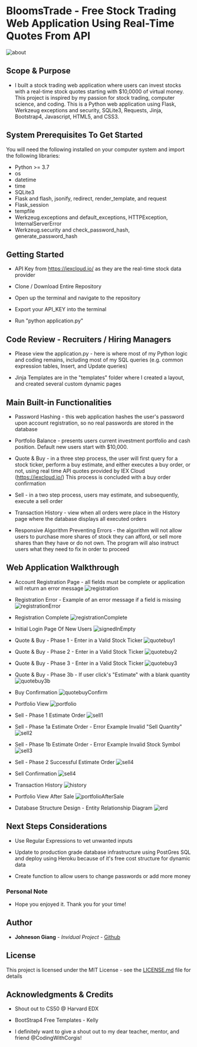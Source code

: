 # BloomsTrade - Free Stock Trading Web Application Using Real-Time Quotes From API


![about](./readme_pics/0_about.png)


## Scope & Purpose

* I built a stock trading web application where users can invest stocks with a real-time stock quotes starting with $10,0000 of virtual money. This project is inspired by my passion for stock trading, computer science, and coding. This is a Python web application using Flask, Werkzeug exceptions and security, SQLite3, Requests, Jinja, Bootstrap4, Javascript, HTML5, and CSS3.


## System Prerequisites To Get Started

You will need the following installed on your computer system and import the following libraries:
* Python >= 3.7
* os
* datetime
* time
* SQLite3
* Flask and flash, jsonify, redirect, render_template, and request
* Flask_session
* tempfile
* Werkzeug.exceptions and default_exceptions, HTTPException, InternalServerError
* Werkzeug.security and check_password_hash, generate_password_hash


## Getting Started

* API Key from https://iexcloud.io/ as they are the real-time stock data provider

* Clone / Download Entire Repository

* Open up the terminal and navigate to the repository

* Export your API_KEY into the terminal

* Run "python application.py"

## Code Review - Recruiters / Hiring Managers

* Please view the application.py - here is where most of my Python logic and coding remains, including most of my SQL queries (e.g. common expression tables, Insert, and Update queries)

* Jinja Templates are in the "templates" folder where I created a layout, and created several custom dynamic pages

## Main Built-in Functionalities

* Password Hashing - this web application hashes the user's password upon account registration, so no real passwords are stored in the database

* Portfolio Balance - presents users current investment portfolio and cash position. Default new users start with $10,000.

* Quote & Buy - in a three step process, the user will first query for a stock ticker, perform a buy estimate, and either executes a buy order, or not, using real time API quotes provided by IEX Cloud (https://iexcloud.io/) This process is concluded with a buy order confirmation

* Sell - in a two step process, users may estimate, and subsequently, execute a sell order

* Transaction History - view when all orders were place in the History page where the database displays all executed orders

* Responsive Algorithm Preventing Errors - the algorithm will not allow users to purchase more shares of stock they can afford, or sell more shares than they have or do not own. The program will also instruct users what they need to fix in order to proceed


## Web Application Walkthrough

* Account Registration Page - all fields must be complete or application will return an error message
![registration](./readme_pics/1_registration.png)

* Registration Error - Example of an error message if a field is missing
![registrationError](./readme_pics/2_registration.png)

* Registration Complete
![registrationComplete](./readme_pics/2a_complete.png)

* Initial Login Page Of New Users
![signedInEmpty](./readme_pics/3_signedin_empty.png)

* Quote & Buy - Phase 1 - Enter in a Valid Stock Ticker
![quotebuy1](./readme_pics/4_quotebuy.png)

* Quote & Buy - Phase 2 - Enter in a Valid Stock Ticker
![quotebuy2](./readme_pics/4a_searchResult.png)

* Quote & Buy - Phase 3 - Enter in a Valid Stock Ticker
![quotebuy3](./readme_pics/4b_buyEstimateResult.png)

* Quote & Buy - Phase 3b - If user click's "Estimate" with a blank quantity
![quotebuy3b](./readme_pics/4c_error_prevention_buyEstimate.png)

* Buy Confirmation
![quotebuyConfirm](./readme_pics/4d_confirmation.png)

* Portfolio View 
![portfolio](./readme_pics/5_portfolio.png)

* Sell - Phase 1 Estimate Order
![sell1](./readme_pics/6a_sellError_no_input.png)

* Sell - Phase 1a Estimate Order - Error Example Invalid "Sell Quantity"
![sell2](./readme_pics/6_sellError_quantity.png)

* Sell - Phase 1b Estimate Order - Error Example Invalid Stock Symbol
![sell3](./readme_pics/6b_sellError_symbol.png)

* Sell - Phase 2 Successful Estimate Order
![sell4](./readme_pics/6c_sellEstimate.png)

* Sell Confirmation
![sell4](./readme_pics/6d_sellConfirmation.png)

* Transaction History
![history](./readme_pics/7_history.png)

* Portfolio View After Sale
![portfolioAfterSale](./readme_pics/8_portfolioAfterSale.png)

* Database Structure Design - Entity Relationship Diagram
![erd](./readme_pics/9_finance_db_ERD.png)



## Next Steps Considerations

* Use Regular Expressions to vet unwanted inputs
  
* Update to production grade database infrastructure using PostGres SQL and deploy using Heroku because of it's free cost structure for dynamic data

* Create function to allow users to change passwords or add more money


### Personal Note

* Hope you enjoyed it. Thank you for your time!

## Author

* **Johneson Giang** - *Invidual Project* - [Github](https://github.com/jhustles)

## License

This project is licensed under the MIT License - see the [LICENSE.md](LICENSE.md) file for details

## Acknowledgments & Credits

* Shout out to CS50 @ Harvard EDX
* BootStrap4 Free Templates - Kelly

* I definitely want to give a shout out to my dear teacher, mentor, and friend @CodingWithCorgis!